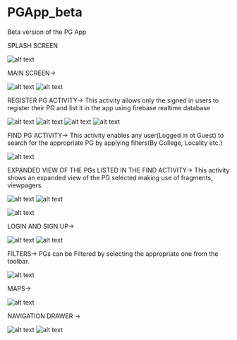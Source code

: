 # PGApp_beta
Beta version of the PG App

SPLASH SCREEN   

![alt text](screenshots/splash.png "Splash Screen")      

MAIN SCREEN->

![alt text](screenshots/main.png "Main Activity")                 ![alt text](screenshots/dialog.png "Main Activity") 

REGISTER PG ACTIVITY->
This activity allows only the signed in users to register their PG and list it in the app using firebase realtime database

![alt text](screenshots/register1.png "Register PG")               ![alt text](screenshots/register2.png "Register PG")
![alt text](screenshots/register3.png "Register PG")                 ![alt text](screenshots/register4.png "Register PG")

FIND PG ACTIVITY->
This activity enables any user(Logged in ot Guest) to search for the appropriate PG by applying filters(By College, Locality etc.)

![alt text](screenshots/findcardview.png "Find PG") 

EXPANDED VIEW OF THE PGs LISTED IN THE FIND ACTIVITY->
This activity shows an expanded view of the PG selected making use of fragments, viewpagers.

![alt text](screenshots/cardexpanded.png "Expanded Card")        ![alt text](screenshots/cardexpanded2.png "Expanded Card") 

 ![alt text](screenshots/cardexpanded3.png "Expanded Card")      
     

LOGIN AND SIGN UP->

![alt text](screenshots/login.png "Login")        ![alt text](screenshots/signup1.png "Sign Up")        
   

FILTERS->
PGs can be Filtered by selecting the appropriate one from the toolbar.

![alt text](screenshots/filter.png "Filter")   

MAPS->

![alt text](screenshots/maps.png "Maps")


NAVIGATION DRAWER ->

![alt text](screenshots/navdrawer.png "Sign Up")    ![alt text](screenshots/myaccount.png "Sign Up")
